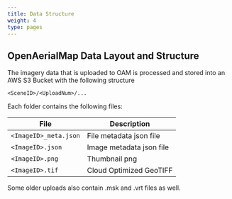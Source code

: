 ```yaml
---
title: Data Structure
weight: 4
type: pages
---
```


## OpenAerialMap Data Layout and Structure

The imagery data that is uploaded to OAM is processed and stored into an AWS S3 Bucket with the following structure
```
<SceneID>/<UploadNum>/...
```
Each folder contains the following files:

| File        | Description |
| ----------- | ----------- |
| `<ImageID>_meta.json`	     | File metadata json file |
| `<ImageID>.json`	   | Image metadata json file      |
| `<ImageID>.png`	     | Thumbnail png                 |
| `<ImageID>.tif`      | Cloud Optimized GeoTIFF       |

Some older uploads also contain .msk and .vrt files as well. 


